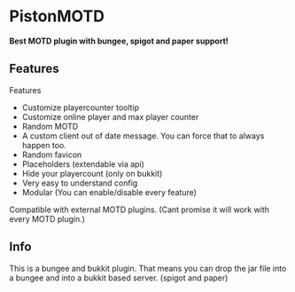 # PistonMOTD
**Best MOTD plugin with bungee, spigot and paper support!**

## Features
Features

* Customize playercounter tooltip
* Customize online player and max player counter
* Random MOTD
* A custom client out of date message. You can force that to always happen too.
* Random favicon
* Placeholders (extendable via api)
* Hide your playercount (only on bukkit)
* Very easy to understand config
* Modular (You can enable/disable every feature)

Compatible with external MOTD plugins. (Cant promise it will work with every MOTD plugin.)

## Info 
This is a bungee and bukkit plugin. That means you can drop the jar file into a bungee and into a bukkit based server. (spigot and paper)

